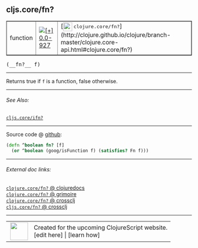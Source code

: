 ## cljs.core/fn?



 <table border="1">
<tr>
<td>function</td>
<td><a href="https://github.com/cljsinfo/cljs-api-docs/tree/0.0-927"><img valign="middle" alt="[+] 0.0-927" title="Added in 0.0-927" src="https://img.shields.io/badge/+-0.0--927-lightgrey.svg"></a> </td>
<td>
[<img height="24px" valign="middle" src="http://i.imgur.com/1GjPKvB.png"> <samp>clojure.core/fn?</samp>](http://clojure.github.io/clojure/branch-master/clojure.core-api.html#clojure.core/fn?)
</td>
</tr>
</table>


 <samp>
(__fn?__ f)<br>
</samp>

---

Returns true if `f` is a function, false otherwise.

---


###### See Also:

[`cljs.core/ifn?`](cljs.core_ifnQMARK.md)<br>

---




Source code @ [github](https://github.com/clojure/clojurescript/blob/r2356/src/cljs/cljs/core.cljs#L1239-L1240):

```clj
(defn ^boolean fn? [f]
  (or ^boolean (goog/isFunction f) (satisfies? Fn f)))
```

<!--
Repo - tag - source tree - lines:

 <pre>
clojurescript @ r2356
└── src
    └── cljs
        └── cljs
            └── <ins>[core.cljs:1239-1240](https://github.com/clojure/clojurescript/blob/r2356/src/cljs/cljs/core.cljs#L1239-L1240)</ins>
</pre>

-->

---



###### External doc links:

[`clojure.core/fn?` @ clojuredocs](http://clojuredocs.org/clojure.core/fn_q)<br>
[`clojure.core/fn?` @ grimoire](http://conj.io/store/v1/org.clojure/clojure/1.7.0-beta3/clj/clojure.core/fn%3F/)<br>
[`clojure.core/fn?` @ crossclj](http://crossclj.info/fun/clojure.core/fn%3F.html)<br>
[`cljs.core/fn?` @ crossclj](http://crossclj.info/fun/cljs.core.cljs/fn%3F.html)<br>

---

 <table>
<tr><td>
<img valign="middle" align="right" width="48px" src="http://i.imgur.com/Hi20huC.png">
</td><td>
Created for the upcoming ClojureScript website.<br>
[edit here] | [learn how]
</td></tr></table>

[edit here]:https://github.com/cljsinfo/cljs-api-docs/blob/master/cljsdoc/cljs.core_fnQMARK.cljsdoc
[learn how]:https://github.com/cljsinfo/cljs-api-docs/wiki/cljsdoc-files

<!--

This information was too distracting to show to readers, but I'll leave it
commented here since it is helpful to:

- pretty-print the data used to generate this document
- and show how to retrieve that data



The API data for this symbol:

```clj
{:description "Returns true if `f` is a function, false otherwise.",
 :return-type boolean,
 :ns "cljs.core",
 :name "fn?",
 :signature ["[f]"],
 :history [["+" "0.0-927"]],
 :type "function",
 :related ["cljs.core/ifn?"],
 :full-name-encode "cljs.core_fnQMARK",
 :source {:code "(defn ^boolean fn? [f]\n  (or ^boolean (goog/isFunction f) (satisfies? Fn f)))",
          :title "Source code",
          :repo "clojurescript",
          :tag "r2356",
          :filename "src/cljs/cljs/core.cljs",
          :lines [1239 1240]},
 :full-name "cljs.core/fn?",
 :clj-symbol "clojure.core/fn?"}

```

Retrieve the API data for this symbol:

```clj
;; from Clojure REPL
(require '[clojure.edn :as edn])
(-> (slurp "https://raw.githubusercontent.com/cljsinfo/cljs-api-docs/catalog/cljs-api.edn")
    (edn/read-string)
    (get-in [:symbols "cljs.core/fn?"]))
```

-->

